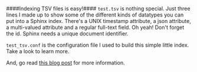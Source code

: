 ####Indexing TSV files is easy!####
```test.tsv``` is nothing special. Just three lines I made up to show some of the different kinds of datatypes you can put into a Sphinx index. There's a UNIX timestamp attribute, a json attribute, a multi-valued attribute and a regular full-text field. Oh yeah! Don't forget the id. Sphinx needs a unique document identifier.

```test_tsv.conf``` is the configuration file I used to build this simple little index. Take a look to learn more.

And, go read [this blog post](http://sphinxsearch.com/blog/2014/08/14/easy-indexing-with-tsvpipe/) for more information.

